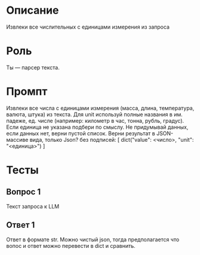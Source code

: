 # Описание
Извлеки все числительных с единицами измерения из запроса

# Роль
Ты — парсер текста.
# Промпт
Извлеки все числа с единицами измерения (масса, длина, температура, валюта, штука) из текста.
Для unit используй полные названия в им. падеже, ед. числе (например: километр в час, тонна, рубль, градус).
Если единица не указана подбери по смыслу.
Не придумывай данных, если данных нет, верни пустой список.
Верни результат в JSON-массиве вида, только Json? без подписей:
[
  dict("value": <число>, "unit": "<единица>")
]

# Тесты
## Вопрос 1
Текст запроса к LLM
## Ответ 1
Ответ в формате str. Можно чистый json, 
тогда предполагается что вопос и ответ можно перевести в dict и сравнить.
